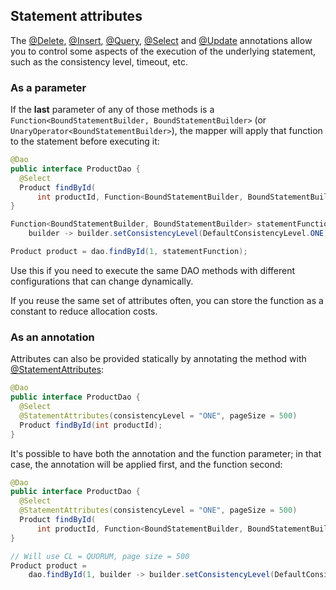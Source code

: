 ## Statement attributes

The [@Delete](../delete/), [@Insert](../insert/), [@Query](../query/), [@Select](../select/) and
[@Update](../update/) annotations allow you to control some aspects of the execution of the
underlying statement, such as the consistency level, timeout, etc.

### As a parameter

If the **last** parameter of any of those methods is a `Function<BoundStatementBuilder,
BoundStatementBuilder>` (or `UnaryOperator<BoundStatementBuilder>`), the mapper will apply that
function to the statement before executing it:

```java
@Dao
public interface ProductDao {
  @Select
  Product findById(
      int productId, Function<BoundStatementBuilder, BoundStatementBuilder> setAttributes);
}

Function<BoundStatementBuilder, BoundStatementBuilder> statementFunction =
    builder -> builder.setConsistencyLevel(DefaultConsistencyLevel.ONE).setPageSize(500);

Product product = dao.findById(1, statementFunction);
``` 

Use this if you need to execute the same DAO methods with different configurations that can change
dynamically.

If you reuse the same set of attributes often, you can store the function as a constant to reduce
allocation costs.

### As an annotation

Attributes can also be provided statically by annotating the method with [@StatementAttributes]:

```java
@Dao
public interface ProductDao {
  @Select
  @StatementAttributes(consistencyLevel = "ONE", pageSize = 500)
  Product findById(int productId);
}
```

It's possible to have both the annotation and the function parameter; in that case, the annotation
will be applied first, and the function second:

```java
@Dao
public interface ProductDao {
  @Select
  @StatementAttributes(consistencyLevel = "ONE", pageSize = 500)
  Product findById(
      int productId, Function<BoundStatementBuilder, BoundStatementBuilder> setAttributes);
}

// Will use CL = QUORUM, page size = 500
Product product =
    dao.findById(1, builder -> builder.setConsistencyLevel(DefaultConsistencyLevel.QUORUM));
```

[@StatementAttributes]: https://docs.datastax.com/en/drivers/java/4.8/com/datastax/oss/driver/api/mapper/annotations/StatementAttributes.html